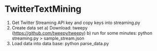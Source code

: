 # TwitterTextMining

1. Get Twitter Streaming API key and copy keys into streaming.py
2. Create data set
	a) Download: tweepy (https://github.com/tweepy/tweepy)
	b) run for some minutes: python streaming.py > sample_stream.json
3. Load data into data base: python parse_data.py
